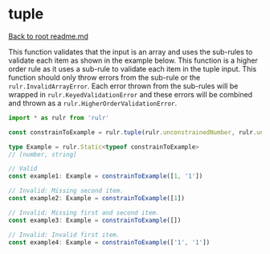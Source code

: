 # tuple

[Back to root readme.md](../../../readme.md)

This function validates that the input is an array and uses the sub-rules to validate each item as shown in the example below. This function is a higher order rule as it uses a sub-rule to validate each item in the tuple input. This function should only throw errors from the sub-rule or the `rulr.InvalidArrayError`. Each error thrown from the sub-rules will be wrapped in `rulr.KeyedValidationError` and these errors will be combined and thrown as a `rulr.HigherOrderValidationError`.

```ts
import * as rulr from 'rulr'

const constrainToExample = rulr.tuple(rulr.unconstrainedNumber, rulr.unconstrainedString)

type Example = rulr.Static<typeof constrainToExample>
// [number, string]

// Valid
const example1: Example = constrainToExample([1, '1'])

// Invalid: Missing second item.
const example2: Example = constrainToExample([1])

// Invalid: Missing first and second item.
const example3: Example = constrainToExample([])

// Invalid: Invalid first item.
const example4: Example = constrainToExample(['1', '1'])
```
